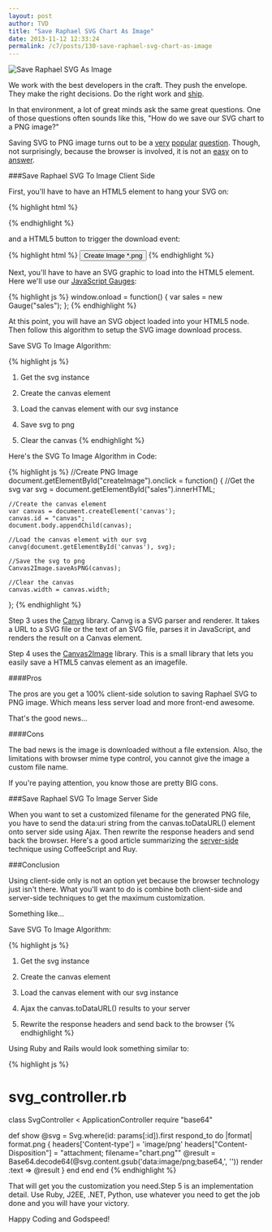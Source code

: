 ```yaml
---
layout: post
author: TVD
title: "Save Raphael SVG Chart As Image"
date: 2013-11-12 12:33:24
permalink: /c7/posts/130-save-raphael-svg-chart-as-image
---
```


<img src="http://techoctave.com/c7/static/svg-to-png.png" alt="Save Raphael SVG As Image"/>

We work with the best developers in the craft. They push the envelope. They make the right decisions. Do the right work and [ship][1].


In that environment, a lot of great minds ask the same great questions. One of those questions often sounds like this, "How do we save our SVG chart to a PNG image?"

Saving SVG to PNG image turns out to be a [very][2] [popular][3] [question][4]. Though, not surprisingly, because the browser is involved, it is not an [easy][5] on to [answer][6].


###Save Raphael SVG To Image Client Side

First, you'll have to have an HTML5 element to hang your SVG on:

{% highlight html %}
<div id="sales"></div>
{% endhighlight %}

and a HTML5 button to trigger the download event:

{% highlight html %}
<button id="createImage">Create Image *.png</button>
{% endhighlight %}

Next, you'll have to have an SVG graphic to load into the HTML5 element. Here we'll use our [JavaScript Gauges][7]:

{% highlight js %}
window.onload = function() {
	var sales = new Gauge("sales");
};
{% endhighlight %}

At this point, you will have an SVG object loaded into your HTML5  node. Then follow this algorithm to setup the SVG image download process.

Save SVG To Image Algorithm:

{% highlight js %}
1. Get the svg instance

2. Create the canvas element

3. Load the canvas element with our svg instance

4. Save svg to png

5. Clear the canvas
{% endhighlight %}

Here's the SVG To Image Algorithm in Code:

{% highlight js %}
//Create PNG Image
document.getElementById("createImage").onclick = function() {
	//Get the svg
	var svg = document.getElementById("sales").innerHTML;
		
	//Create the canvas element
	var canvas = document.createElement('canvas');
	canvas.id = "canvas";
	document.body.appendChild(canvas);
		
	//Load the canvas element with our svg
	canvg(document.getElementById('canvas'), svg);
		
	//Save the svg to png
	Canvas2Image.saveAsPNG(canvas);
		
	//Clear the canvas
	canvas.width = canvas.width;
};
{% endhighlight %}

Step 3 uses the [Canvg][8] library. Canvg is a SVG parser and renderer. It takes a URL to a SVG file or the text of an SVG file, parses it in JavaScript, and renders the result on a Canvas element.

Step 4 uses the [Canvas2Image][9] library. This is a small library that lets you easily save a HTML5 canvas element as an imagefile.

####Pros

The pros are you get a 100% client-side solution to saving Raphael SVG to PNG image. Which means less server load and more front-end awesome.

That's the good news...

####Cons

The bad news is the image is downloaded without a file extension. Also, the limitations with browser mime type control, you cannot give the image a custom file name.

If you're paying attention, you know those are pretty BIG cons.


###Save Raphael SVG To Image Server Side

When you want to set a customized filename for the generated PNG file, you have to send the data:uri string from the canvas.toDataURL() element onto server side using Ajax. Then rewrite the response headers and send back the browser. Here's a good article summarizing the [server-side][10] technique using CoffeeScript and Ruy.


###Conclusion

Using client-side only is not an option yet because the browser technology just isn't there. What you'll want to do is combine both client-side and server-side techniques to get the maximum customization.

Something like...

Save SVG To Image Algorithm:

{% highlight js %}
1. Get the svg instance

2. Create the canvas element

3. Load the canvas element with our svg instance

4. Ajax the canvas.toDataURL() results to your server

5. Rewrite the response headers and send back to the browser
{% endhighlight %}

Using Ruby and Rails would look something similar to:

{% highlight js %}
# svg_controller.rb
class SvgController < ApplicationController
  require "base64"
  
  def show
    @svg = Svg.where(id: params[:id]).first
    respond_to do |format|
      format.png {
        headers['Content-type'] = 'image/png'
        headers["Content-Disposition"] = "attachment; filename=\"chart.png\""
        @result = Base64.decode64(@svg.content.gsub('data:image/png;base64,', ''))
        render :text => @result
      }
    end
  end
end
{% endhighlight %}

That will get you the customization you need.Step 5 is an implementation detail. Use Ruby, J2EE, .NET, Python, use whatever you need to get the job done and you will have your victory.

Happy Coding and Godspeed!

  [1]: http://techoctave.com/c7/posts/79-never-save-anything-for-the-swim-back
  [2]: http://stackoverflow.com/questions/14631408/save-svg-html5-to-png-or-image
  [3]: http://stackoverflow.com/questions/4086703/convert-raphael-svg-to-image-png-etc-client-side
  [4]: http://stackoverflow.com/questions/15981394/save-svgin-div-to-png-or-convert-to-png-raphael-js
  [5]: http://stackoverflow.com/questions/17454971/export-svg-to-png-with-image-inside-svg
  [6]: http://stackoverflow.com/questions/3975499/convert-svg-to-image-jpeg-png-etc-in-the-browser
  [7]: http://techoctave.com/gauges
  [8]: https://code.google.com/p/canvg/
  [9]: http://www.nihilogic.dk/labs/canvas2image/
  [10]: http://www.intridea.com/blog/2013/1/9/downloadable-svg-in-png-format
